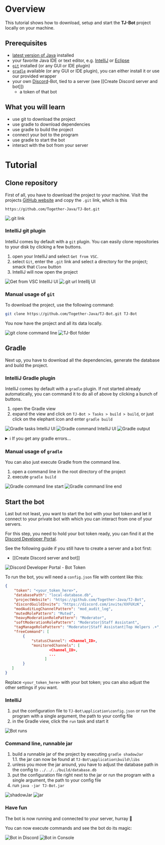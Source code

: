 # Overview

This tutorial shows how to download, setup and start the **TJ-Bot** project locally on your machine.

## Prerequisites
* [latest version of Java](https://adoptium.net/) installed
* your favorite Java IDE or text editor, e.g. [IntelliJ](https://www.jetbrains.com/idea/download/) or [Eclipse](https://www.eclipse.org/downloads/)
* [`git`](https://git-scm.com/downloads) installed (or any GUI or IDE plugin)
* [`gradle`](https://gradle.org/releases/) available (or any GUI or IDE plugin), you can either install it or use our provided wrapper
* your own [Discord](https://discord.com/)-Bot, tied to a server (see [[Create Discord server and bot]])
  * a token of that bot

## What you will learn
* use git to download the project
* use gradle to download dependencies
* use gradle to build the project
* connect your bot to the program
* use gradle to start the bot
* interact with the bot from your server

# Tutorial

## Clone repository

First of all, you have to download the project to your machine. Visit the projects [GitHub website](https://github.com/Together-Java/TJ-Bot) and copy the `.git` link, which is this
```
https://github.com/Together-Java/TJ-Bot.git
```
![.git link](https://i.imgur.com/8jGsr06.png)

### IntelliJ git plugin

IntelliJ comes by default with a `git` plugin. You can easily clone repositories to your disk by clicking a few buttons.

1. open your IntelliJ and select `Get from VSC`.
2. select `Git`, enter the `.git` link and select a directory for the project; smack that `Clone` button
3. IntelliJ will now open the project

![Get from VSC IntellIJ UI](https://i.imgur.com/uyqWyGF.png)
![.git url IntellIj UI](https://i.imgur.com/AEG0sqg.png)

### Manual usage of `git`

To download the project, use the following command:
```bash
git clone https://github.com/Together-Java/TJ-Bot.git TJ-Bot
```
You now have the project and all its data locally.

![git clone command line](https://i.imgur.com/EaLmolj.png)
![TJ-Bot folder](https://i.imgur.com/asBubhE.png)

## Gradle

Next up, you have to download all the dependencies, generate the database and build the project.

### IntelliJ Gradle plugin

IntelliJ comes by default with a `gradle` plugin. If not started already automatically, you can command it to do all of above by clicking a bunch of buttons.

1. open the Gradle view
2. expand the view and click on `TJ-Bot > Tasks > build > build`, or just click on the elephant icon and enter `gradle build`

![Gradle tasks IntelliJ UI](https://i.imgur.com/ziFdX9P.png)
![Gradle command IntelliJ UI](https://i.imgur.com/7OuyvMN.png)
![Gradle output](https://i.imgur.com/Q32x2qP.png)

<details>
<summary>ℹ️ If you get any gradle errors...</summary>
Make sure that your project and gradle is setup to use the latest Java version. Sometimes IntelliJ might guess it wrong and mess up, leading to nasty issues.

Therefore, review your **Project Structure** settings and the **Gradle** settings:
![project settings](https://i.imgur.com/2hPB4ga.png)
![gradle settings](https://i.imgur.com/O8FGHK0.png)
</details> 

### Manual usage of `gradle`

You can also just execute Gradle from the command line.

1. open a command line in the root directory of the project
2. execute `gradle build`

![Gradle command line start](https://i.imgur.com/YcVjVxZ.png)
![Gradle command line end](https://i.imgur.com/WGextPN.png)

## Start the bot

Last but not least, you want to start the bot with your bot token and let it connect to your private bot with which you can interact from one of your servers.

For this step, you need to hold your bot token ready, you can find it at the [Discord Developer Portal](https://discord.com/developers/applications).

See the following guide if you still have to create a server and a bot first:
* [[Create Discord server and bot]]

![Discord Developer Portal - Bot Token](https://i.imgur.com/IB5W8vZ.png)

To run the bot, you will need a `config.json` file with content like this:
```json
{
    "token": "<your_token_here>",
    "databasePath": "local-database.db",
    "projectWebsite": "https://github.com/Together-Java/TJ-Bot",
    "discordGuildInvite": "https://discord.com/invite/XXFUXzK",
    "modAuditLogChannelPattern": "mod_audit_log",
    "mutedRolePattern": "Muted",
    "heavyModerationRolePattern": "Moderator",
    "softModerationRolePattern": "Moderator|Staff Assistant",
    "tagManageRolePattern": "Moderator|Staff Assistant|Top Helpers .+",
    "freeCommand": [
        {
            "statusChannel": <Channel_ID>,
            "monitoredChannels": [
                    <Channel_ID>,
                    ...
                  ]
        }
   ]
}
```
Replace `<your_token_here>` with your bot token; you can also adjust the other settings if you want.

### IntelliJ

1. put the configuration file to `TJ-Bot\application\config.json` or run the program with a single argument, the path to your config file
2. in the Gradle view, click the `run` task and start it

![Bot runs](https://i.imgur.com/KdsSsx0.png)

### Command line, runnable jar

1. build a runnable jar of the project by executing `gradle shadowJar`  
  1.1. the jar can now be found at `TJ-Bot\application\build\libs`
2. unless you move the jar around, you have to adjust the database path in the config to `../../../build/database.db`
3. put the configuration file right next to the jar or run the program with a single argument, the path to your config file
4. run `java -jar TJ-Bot.jar`

![shadowJar](https://i.imgur.com/jGMVAv4.png)
![jar](https://i.imgur.com/Xv6HIFG.png)

### Have fun

The bot is now running and connected to your server, hurray 🎉

You can now execute commands and see the bot do its magic:

![Bot in Discord](https://i.imgur.com/TtYs0OZ.png)
![Bot in Console](https://i.imgur.com/z3QUSaz.png)
